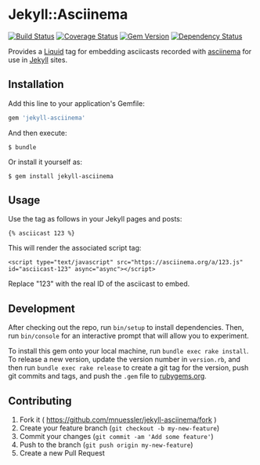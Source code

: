 # Jekyll::Asciinema

[![Build Status][badge-travis]][travis]
[![Coverage Status][badge-coveralls]][coveralls]
[![Gem Version][badge-gem]][rubygems]
[![Dependency Status][badge-deps]][gemnasium]

Provides a [Liquid][liquid] tag for embedding asciicasts recorded with
[asciinema][asciinema] for use in [Jekyll][jekyll] sites.

## Installation

Add this line to your application's Gemfile:

```ruby
gem 'jekyll-asciinema'
```

And then execute:

    $ bundle

Or install it yourself as:

    $ gem install jekyll-asciinema

## Usage

Use the tag as follows in your Jekyll pages and posts:

    {% asciicast 123 %}

This will render the associated script tag:

    <script type="text/javascript" src="https://asciinema.org/a/123.js" id="asciicast-123" async="async"></script>

Replace "123" with the real ID of the asciicast to embed.

## Development

After checking out the repo, run `bin/setup` to install dependencies.
Then, run `bin/console` for an interactive prompt that will allow you
to experiment.

To install this gem onto your local machine, run `bundle exec rake
install`. To release a new version, update the version number in
`version.rb`, and then run `bundle exec rake release` to create a git
tag for the version, push git commits and tags, and push the `.gem`
file to [rubygems.org](https://rubygems.org).

## Contributing

1. Fork it ( https://github.com/mnuessler/jekyll-asciinema/fork )
2. Create your feature branch (`git checkout -b my-new-feature`)
3. Commit your changes (`git commit -am 'Add some feature'`)
4. Push to the branch (`git push origin my-new-feature`)
5. Create a new Pull Request


[badge-travis]: https://travis-ci.org/mnuessler/jekyll-asciinema.svg?branch=master
[badge-coveralls]: https://coveralls.io/repos/mnuessler/jekyll-asciinema/badge.svg
[badge-gem]: https://badge.fury.io/rb/jekyll-asciinema.svg
[badge-deps]: https://gemnasium.com/mnuessler/jekyll-asciinema.svg
[travis]: https://travis-ci.org/mnuessler/jekyll-asciinema
[coveralls]: https://coveralls.io/r/mnuessler/jekyll-asciinema
[rubygems]: https://rubygems.org/gems/jekyll-asciinema
[gemnasium]: https://gemnasium.com/mnuessler/jekyll-asciinema
[liquid]: http://liquidmarkup.org "Liquid templating language"
[asciinema]: https://asciinema.org "Asciinema"
[jekyll]: http://jekyllrb.com "Jekyll"
